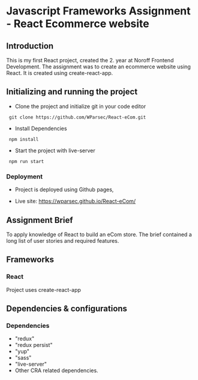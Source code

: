 # Javascript Frameworks Assignment - React Ecommerce website

## Introduction

This is my first React project, created the 2. year at Noroff Frontend Development. The assignment was to create an ecommerce website using React. 
It is created using create-react-app.

## Initializing and running the project

- Clone the project and initialize git in your code editor

```
 git clone https://github.com/WParsec/React-eCom.git
```

- Install Dependencies

```
 npm install
```

- Start the project with live-server

```
 npm run start
```

### Deployment

- Project is deployed using Github pages,

- Live site: https://wparsec.github.io/React-eCom/

## Assignment Brief

To apply knowledge of React to build an eCom store. The brief contained a long list of user stories and required features.

## Frameworks

### React

Project uses create-react-app

## Dependencies & configurations

### Dependencies

- "redux"
- "redux persist"
- "yup"
- "sass"
- "live-server"
- Other CRA related dependencies.
